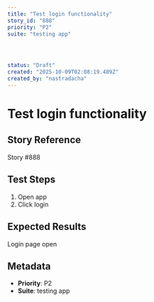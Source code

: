 ```yaml
---
title: "Test login functionality"
story_id: "888"
priority: "P2"
suite: "testing app"




status: "Draft"
created: "2025-10-09T02:08:19.489Z"
created_by: "nastradacha"
---
```


# Test login functionality

## Story Reference
Story #888





## Test Steps
1. Open app
2. Click login

## Expected Results
Login page open

## Metadata
- **Priority**: P2
- **Suite**: testing app


